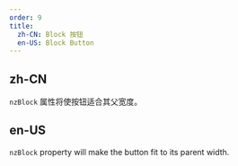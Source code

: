 ```yaml
---
order: 9
title:
  zh-CN: Block 按钮
  en-US: Block Button
---
```


## zh-CN

`nzBlock` 属性将使按钮适合其父宽度。

## en-US

`nzBlock` property will make the button fit to its parent width.
